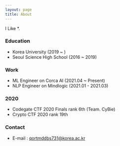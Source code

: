 ```yaml
---
layout: page
title: About
---
```


I Like *.  

### Education
* Korea University (2019 ~ )
* Seoul Science High School (2016 ~ 2019)

### Work
* ML Engineer on Corca AI (2021.04 ~ Present)
* NLP Engineer on Mindlogic (2021.01 - 2021.03)

### 2020
* Codegate CTF 2020 Finals rank 6th (Team. CyBie)
* Crypto CTF 2020 rank 19th

### Contact
* E-mail : qortmddbs731@korea.ac.kr